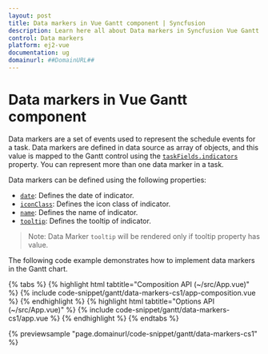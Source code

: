 ```yaml
---
layout: post
title: Data markers in Vue Gantt component | Syncfusion
description: Learn here all about Data markers in Syncfusion Vue Gantt component of Syncfusion Essential JS 2 and more.
control: Data markers 
platform: ej2-vue
documentation: ug
domainurl: ##DomainURL##
---
```


# Data markers in Vue Gantt component

Data markers are a set of events used to represent the schedule events for a task. Data markers are defined in data source as array of objects, and this value is mapped to the Gantt control using the [`taskFields.indicators`](https://ej2.syncfusion.com/vue/documentation/api/gantt/taskFields/#indicators) property. You can represent more than one data marker in a task.

Data markers can be defined using the following properties:

* [`date`](https://ej2.syncfusion.com/vue/documentation/api/gantt/iIndicator/#date): Defines the date of indicator.
* [`iconClass`](https://ej2.syncfusion.com/vue/documentation/api/gantt/iIndicator/#iconclass): Defines the icon class of indicator.
* [`name`](https://ej2.syncfusion.com/vue/documentation/api/gantt/iIndicator/#name): Defines the name of indicator.
* [`tooltip`](https://ej2.syncfusion.com/vue/documentation/api/gantt/iIndicator/#tooltip): Defines the tooltip of indicator.

>Note: Data Marker `tooltip` will be rendered only if tooltip property has value.

The following code example demonstrates how to implement data markers in the Gantt chart.

{% tabs %}
{% highlight html tabtitle="Composition API (~/src/App.vue)" %}
{% include code-snippet/gantt/data-markers-cs1/app-composition.vue %}
{% endhighlight %}
{% highlight html tabtitle="Options API (~/src/App.vue)" %}
{% include code-snippet/gantt/data-markers-cs1/app.vue %}
{% endhighlight %}
{% endtabs %}
        
{% previewsample "page.domainurl/code-snippet/gantt/data-markers-cs1" %}